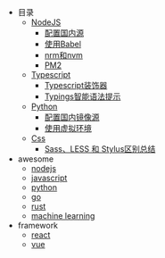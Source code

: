 - 目录
    - [NodeJS](https://nodejs.org/en/)
       + [配置国内源](https://github.com/godghdai/deployment-logs/blob/main/NodeJS/NodeJS%E9%85%8D%E7%BD%AE%E5%9B%BD%E5%86%85%E6%BA%90.md)
       + [使用Babel](https://github.com/godghdai/deployment-logs/blob/main/NodeJS/NodeJS%E4%BD%BF%E7%94%A8Babel.md)
       + [nrm和nvm](https://github.com/godghdai/deployment-logs/blob/main/NodeJS/NodeJS%20nrm%E5%92%8Cnvm.md)
       + [PM2](https://github.com/godghdai/deployment-logs/blob/main/NodeJS/PM2%E4%BB%8B%E7%BB%8D%E5%8F%8A%E7%AE%80%E6%98%93%E4%BD%BF%E7%94%A8%E6%89%8B%E5%86%8C.md)
    - [Typescript](https://www.typescriptlang.org/)
       + [Typescript装饰器](https://github.com/godghdai/deployment-logs/blob/main/Typescript/Typescript%E8%A3%85%E9%A5%B0%E5%99%A8.md)
       + [Typings智能语法提示](https://github.com/godghdai/deployment-logs/blob/main/Typescript/Typings%E6%99%BA%E8%83%BD%E8%AF%AD%E6%B3%95%E6%8F%90%E7%A4%BA.md)
    - [Python](https://www.python.org/)
       + [配置国内镜像源](https://github.com/godghdai/deployment-logs/blob/main/Python/Python%E5%9B%BD%E5%86%85%E9%95%9C%E5%83%8F%E6%BA%90.md)
       + [使用虚拟环境](https://github.com/godghdai/deployment-logs/blob/main/Python/Python%E8%99%9A%E6%8B%9F%E7%8E%AF%E5%A2%83.md)
    - [Css](https://developer.mozilla.org/en-US/docs/Web/CSS)
       + [Sass、LESS 和 Stylus区别总结](https://github.com/godghdai/deployment-logs/blob/main/Css/Sass%E3%80%81LESS%20%E5%92%8C%20Stylus%E5%8C%BA%E5%88%AB%E6%80%BB%E7%BB%93.md) 
- awesome
    - [nodejs](https://github.com/sindresorhus/awesome-nodejs)
    - [javascript](https://github.com/sorrycc/awesome-javascript)
    - [python](https://github.com/vinta/awesome-python)
    - [go](https://github.com/avelino/awesome-go)
    - [rust](https://github.com/rust-unofficial/awesome-rust)
    - [machine learning](https://github.com/josephmisiti/awesome-machine-learning)
- framework
    - [react](https://github.com/enaqx/awesome-react)
    - [vue](https://github.com/vuejs/awesome-vue)
